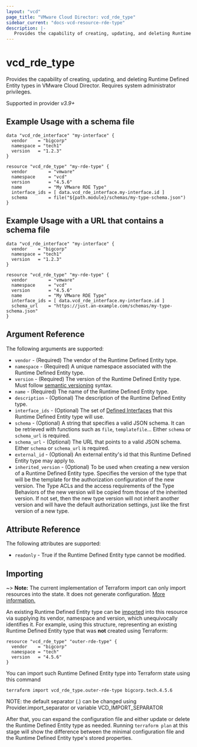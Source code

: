 ```yaml
---
layout: "vcd"
page_title: "VMware Cloud Director: vcd_rde_type"
sidebar_current: "docs-vcd-resource-rde-type"
description: |-
   Provides the capability of creating, updating, and deleting Runtime Defined Entity types in VMware Cloud Director.
---
```


# vcd\_rde\_type

Provides the capability of creating, updating, and deleting Runtime Defined Entity types in VMware Cloud Director.
Requires system administrator privileges.

Supported in provider *v3.9+*

## Example Usage with a schema file

```hcl
data "vcd_rde_interface" "my-interface" {
  vendor    = "bigcorp"
  namespace = "tech1"
  version   = "1.2.3"  
}

resource "vcd_rde_type" "my-rde-type" {
  vendor        = "vmware"
  namespace     = "vcd"
  version       = "4.5.6"
  name          = "My VMware RDE Type"
  interface_ids = [ data.vcd_rde_interface.my-interface.id ]
  schema        = file("${path.module}/schemas/my-type-schema.json")
}
```

## Example Usage with a URL that contains a schema file

```hcl
data "vcd_rde_interface" "my-interface" {
  vendor    = "bigcorp"
  namespace = "tech1"
  version   = "1.2.3"  
}

resource "vcd_rde_type" "my-rde-type" {
  vendor        = "vmware"
  namespace     = "vcd"
  version       = "4.5.6"
  name          = "My VMware RDE Type"
  interface_ids = [ data.vcd_rde_interface.my-interface.id ]
  schema_url    = "https://just.an-example.com/schemas/my-type-schema.json"
}
```

## Argument Reference

The following arguments are supported:

* `vendor` - (Required) The vendor of the Runtime Defined Entity type.
* `namespace` - (Required) A unique namespace associated with the Runtime Defined Entity type.
* `version` - (Required) The version of the Runtime Defined Entity type. Must follow [semantic versioning](https://semver.org/) syntax.
* `name` - (Required) The name of the Runtime Defined Entity type.
* `description` - (Optional) The description of the Runtime Defined Entity type.
* `interface_ids` - (Optional) The set of [Defined Interfaces](/providers/vmware/vcd/latest/docs/resources/rde_interface) that this Runtime Defined Entity type will use.
* `schema` - (Optional) A string that specifies a valid JSON schema. It can be retrieved with functions such as `file`, `templatefile`... Either `schema` or `schema_url` is required.
* `schema_url` - (Optional) The URL that points to a valid JSON schema. Either `schema` or `schema_url` is required.
* `external_id` - (Optional) An external entity's id that this Runtime Defined Entity type may apply to.
* `inherited_version` - (Optional) To be used when creating a new version of a Runtime Defined Entity type.
  Specifies the version of the type that will be the template for the authorization configuration of the new version.
  The Type ACLs and the access requirements of the Type Behaviors of the new version will be copied from those of the inherited version.
  If not set, then the new type version will not inherit another version and will have the default authorization settings, just like the first version of a new type.

## Attribute Reference

The following attributes are supported:

* `readonly` - True if the Runtime Defined Entity type cannot be modified.

## Importing

~> **Note:** The current implementation of Terraform import can only import resources into the state. It does not generate
configuration. [More information.][docs-import]

An existing Runtime Defined Entity type can be [imported][docs-import] into this resource via supplying its vendor, namespace and version, which
unequivocally identifies it.
For example, using this structure, representing an existing Runtime Defined Entity type that was **not** created using Terraform:

```hcl
resource "vcd_rde_type" "outer-rde-type" {
  vendor    = "bigcorp"
  namespace = "tech"
  version   = "4.5.6"
}
```

You can import such Runtime Defined Entity type into Terraform state using this command

```
terraform import vcd_rde_type.outer-rde-type bigcorp.tech.4.5.6
```

NOTE: the default separator (.) can be changed using Provider.import_separator or variable VCD_IMPORT_SEPARATOR

[docs-import]:https://www.terraform.io/docs/import/

After that, you can expand the configuration file and either update or delete the Runtime Defined Entity type as needed. Running `terraform plan`
at this stage will show the difference between the minimal configuration file and the Runtime Defined Entity type's stored properties.
